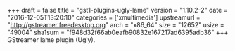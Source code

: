 +++
draft = false
title = "gst1-plugins-ugly-lame"
version = "1.10.2-2"
date = "2016-12-05T13:20:10"
categories = ['xmultimedia']
upstreamurl = "http://gstreamer.freedesktop.org"
arch = "x86_64"
size = "12652"
usize = "49004"
sha1sum = "f948d32f66ab0eafb90832e167217ad6395adb36"
+++
GStreamer lame plugin (Ugly).
